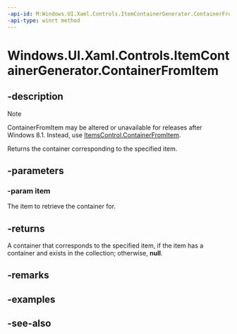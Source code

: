 ```yaml
---
-api-id: M:Windows.UI.Xaml.Controls.ItemContainerGenerator.ContainerFromItem(System.Object)
-api-type: winrt method
---
```


<!-- Method syntax
public Windows.UI.Xaml.DependencyObject ContainerFromItem(System.Object item)
-->

# Windows.UI.Xaml.Controls.ItemContainerGenerator.ContainerFromItem

## -description
> [!NOTE]
> ContainerFromItem may be altered or unavailable for releases after Windows 8.1. Instead, use [ItemsControl.ContainerFromItem](itemscontrol_containerfromitem_832238941.md).

Returns the container corresponding to the specified item.



## -parameters
### -param item
The item to retrieve the container for.

## -returns
A container that corresponds to the specified item, if the item has a container and exists in the collection; otherwise, **null**.

## -remarks

## -examples

## -see-also
